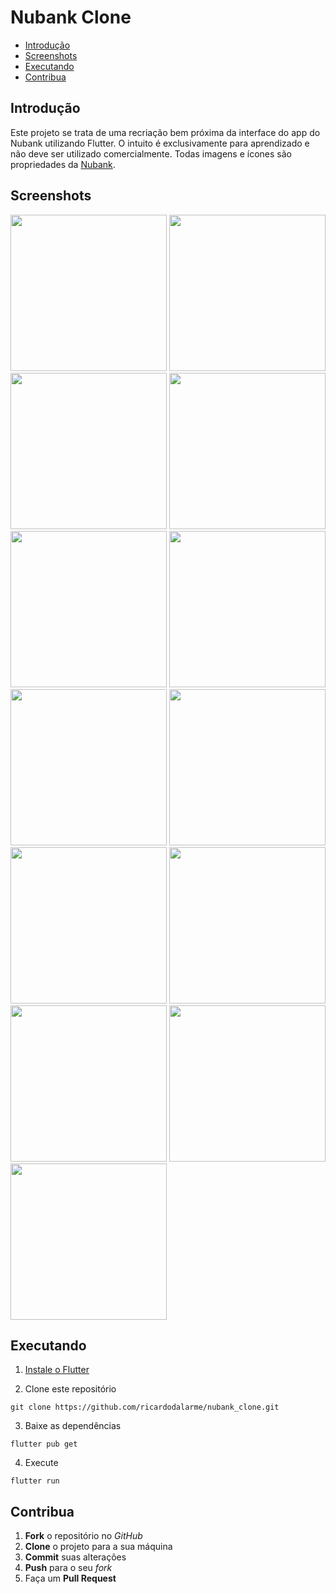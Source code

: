 # Nubank Clone

* [Introdução](#introdução)
* [Screenshots](#screenshots)
* [Executando](#executando)
* [Contribua](#contribua)

## Introdução

Este projeto se trata de uma recriação bem próxima da interface do app do Nubank utilizando Flutter. O intuito é exclusivamente para aprendizado e não deve ser utilizado comercialmente. Todas imagens e ícones são propriedades da [Nubank](https://github.com/nubank).

## Screenshots

<p float="left">
  <img src="/screenshots/home.jpg" width="250" />
  <img src="/screenshots/home_new2.jpg" width="250" />
  <img src="/screenshots/home_new2.jpg" width="250" />
  <img src="/screenshots/account.jpg" width="250" /> 
  <img src="/screenshots/credit.jpg" width="250" /> 
  <img src="/screenshots/loan.jpg" width="250" /> 
  <img src="/screenshots/easyinvest.jpg" width="250" /> 
  <img src="/screenshots/pix.jpg" width="250" /> 
  <img src="/screenshots/payment.jpg" width="250" />
  <img src="/screenshots/refer.jpg" width="250" />
  <img src="/screenshots/deposit.jpg" width="250" /> 
  <img src="/screenshots/transfer.jpg" width="250" /> 
  <img src="/screenshots/block.jpg" width="250" />
</p>

## Executando

1. [Instale o Flutter](https://flutter.dev/docs/get-started/install)

2. Clone este repositório

```
git clone https://github.com/ricardodalarme/nubank_clone.git
```

3. Baixe as dependências

```
flutter pub get
```

4. Execute

```
flutter run
```

## Contribua

1. **Fork** o repositório no *GitHub*
2. **Clone** o projeto para a sua máquina
3. **Commit** suas alterações 
4. **Push** para o seu *fork*
5. Faça um **Pull Request**

